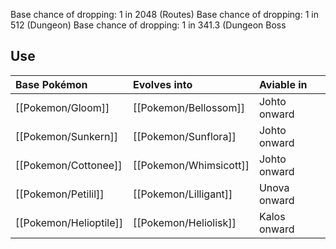Base chance of dropping: 1 in 2048 (Routes)
Base chance of dropping: 1 in 512 (Dungeon)
Base chance of dropping: 1 in 341.3 (Dungeon Boss

## Use
Base Pokémon |Evolves into |Aviable in
:---|:---|:---
[[Pokemon/Gloom]] |[[Pokemon/Bellossom]] |Johto onward
[[Pokemon/Sunkern]] |[[Pokemon/Sunflora]] |Johto onward
[[Pokemon/Cottonee]] |[[Pokemon/Whimsicott]] |Johto onward
[[Pokemon/Petilil]] |[[Pokemon/Lilligant]] |Unova onward
[[Pokemon/Helioptile]] |[[Pokemon/Heliolisk]] |Kalos onward